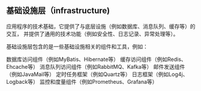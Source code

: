 ## 基础设施层（infrastructure)
应用程序的技术基础，它提供了与底层设施（例如数据库、消息队列、缓存等）的交互，
并提供了通用的技术功能（例如安全性、日志记录、异常处理等）。

基础设施层包含的是一些基础设施相关的组件和工具，例如：

数据库访问组件（例如MyBatis、Hibernate等）
缓存访问组件（例如Redis、Ehcache等）
消息队列访问组件（例如RabbitMQ、Kafka等）
邮件发送组件（例如JavaMail等）
定时任务框架（例如Quartz等）
日志框架（例如Log4j、Logback等）
监控和度量组件（例如Prometheus、Grafana等）
